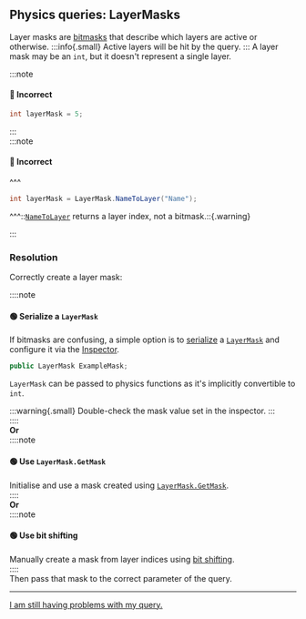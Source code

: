 ## Physics queries: LayerMasks

Layer masks are [bitmasks](../Bitmasks.md) that describe which layers are active or otherwise.
:::info{.small}
Active layers will be hit by the query.
:::
A layer mask may be an `int`, but it doesn't represent a single layer.

:::note
#### 🔴 Incorrect
```csharp
int layerMask = 5;
```

:::  
:::note  
#### 🔴 Incorrect
^^^
```csharp
int layerMask = LayerMask.NameToLayer("Name");
```
^^^::[`NameToLayer`](https://docs.unity3d.com/ScriptReference/LayerMask.NameToLayer.html) returns a layer index, not a bitmask.::{.warning}

:::

### Resolution
Correctly create a layer mask:

::::note  
#### 🟢 Serialize a `LayerMask`
If bitmasks are confusing, a simple option is to [serialize](../Serialization/Serializing%20A%20Field%201.md) a [`LayerMask`](https://docs.unity3d.com/ScriptReference/LayerMask.html) and configure it via the [Inspector](https://docs.unity3d.com/Manual/UsingTheInspector.html).
```csharp
public LayerMask ExampleMask;
```
`LayerMask` can be passed to physics functions as it's implicitly convertible to `int`.

:::warning{.small}
Double-check the mask value set in the inspector.
:::  
::::  
**Or**  
::::note  
#### 🟢 Use `LayerMask.GetMask`
Initialise and use a mask created using [`LayerMask.GetMask`](https://docs.unity3d.com/ScriptReference/LayerMask.GetMask.html).  
::::  
**Or**  
::::note  
#### 🟢 Use bit shifting
Manually create a mask from layer indices using [bit shifting](../Bitmasks.md#creating-masks).  
::::  
Then pass that mask to the correct parameter of the query.


---
[I am still having problems with my query.](GameObject%20Layers.md)
